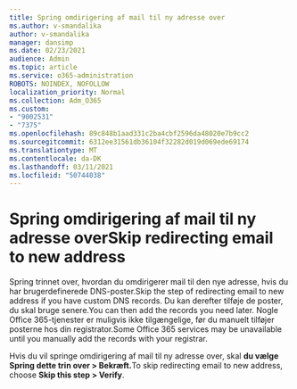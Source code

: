 ```yaml
---
title: Spring omdirigering af mail til ny adresse over
ms.author: v-smandalika
author: v-smandalika
manager: dansimp
ms.date: 02/23/2021
audience: Admin
ms.topic: article
ms.service: o365-administration
ROBOTS: NOINDEX, NOFOLLOW
localization_priority: Normal
ms.collection: Adm_O365
ms.custom:
- "9002531"
- "7375"
ms.openlocfilehash: 89c848b1aad331c2ba4cbf2596da48020e7b9cc2
ms.sourcegitcommit: 6312ee31561db36104f32282d019d069ede69174
ms.translationtype: MT
ms.contentlocale: da-DK
ms.lasthandoff: 03/11/2021
ms.locfileid: "50744038"
---
```

# <a name="skip-redirecting-email-to-new-address"></a><span data-ttu-id="d2e13-102">Spring omdirigering af mail til ny adresse over</span><span class="sxs-lookup"><span data-stu-id="d2e13-102">Skip redirecting email to new address</span></span>

<span data-ttu-id="d2e13-103">Spring trinnet over, hvordan du omdirigerer mail til den nye adresse, hvis du har brugerdefinerede DNS-poster.</span><span class="sxs-lookup"><span data-stu-id="d2e13-103">Skip the step of redirecting email to new address if you have custom DNS records.</span></span> <span data-ttu-id="d2e13-104">Du kan derefter tilføje de poster, du skal bruge senere.</span><span class="sxs-lookup"><span data-stu-id="d2e13-104">You can then add the records you need later.</span></span> <span data-ttu-id="d2e13-105">Nogle Office 365-tjenester er muligvis ikke tilgængelige, før du manuelt tilføjer posterne hos din registrator.</span><span class="sxs-lookup"><span data-stu-id="d2e13-105">Some Office 365 services may be unavailable until you manually add the records with your registrar.</span></span>

<span data-ttu-id="d2e13-106">Hvis du vil springe omdirigering af mail til ny adresse over, skal **du vælge Spring dette trin over > Bekræft.**</span><span class="sxs-lookup"><span data-stu-id="d2e13-106">To skip redirecting email to new address, choose **Skip this step > Verify**.</span></span>